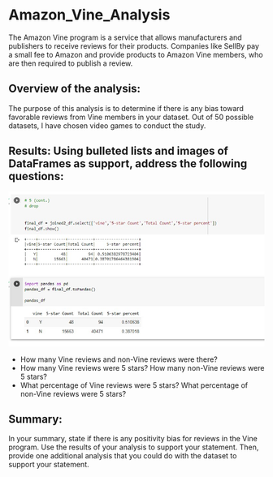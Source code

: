 # Amazon_Vine_Analysis

The Amazon Vine program is a service that allows manufacturers and publishers to receive reviews for their products. Companies like SellBy pay a small fee to Amazon and provide products to Amazon Vine members, who are then required to publish a review.

## Overview of the analysis: 

The purpose of this analysis is to determine if there is any bias toward favorable reviews from Vine members in your dataset.  Out of 50 possible datasets, I have chosen video games to conduct the study.


## Results: Using bulleted lists and images of DataFrames as support, address the following questions:

![summary table](https://github.com/cortesh/Amazon_Vine_Analysis/blob/main/Final_tbl.jpg)

* How many Vine reviews and non-Vine reviews were there?
* How many Vine reviews were 5 stars? How many non-Vine reviews were 5 stars?
* What percentage of Vine reviews were 5 stars? What percentage of non-Vine reviews were 5 stars?


## Summary: 

In your summary, state if there is any positivity bias for reviews in the Vine program. Use the results of your analysis to support your statement. Then, provide one additional analysis that you could do with the dataset to support your statement.



